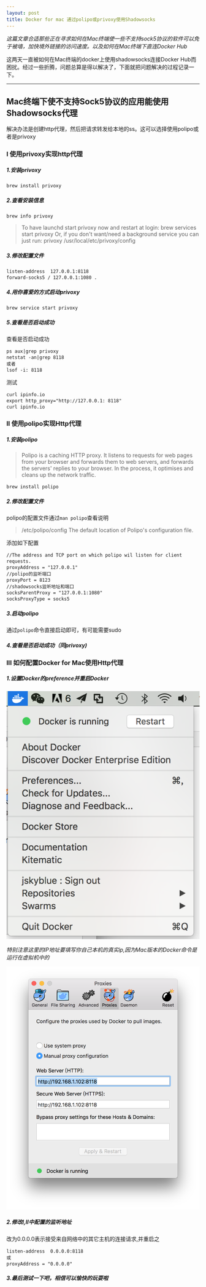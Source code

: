 ```yaml
---
layout: post
title: Docker for mac 通过polipo或privoxy使用Shadowsocks
---
```


*这篇文章合适那些正在寻求如何在Mac终端使一些不支持sock5协议的软件可以免于被墙，加快境外链接的访问速度。以及如何在Mac终端下直连Docker Hub*

这两天一直被如何在Mac终端的docker上使用shadowsocks连接Docker Hub而困扰。经过一些折腾，问题总算是得以解决了，下面就把问题解决的过程记录一下。

-----

## Mac终端下使不支持Sock5协议的应用能使用Shadowsocks代理

解决办法是创建http代理，然后把请求转发给本地的ss。这可以选择使用polipo或者是privoxy

### I  使用privoxy实现http代理

##### 1.安装privoxy
	brew install privoxy
	
##### 2.查看安装信息
	brew info privoxy
	
>To have launchd start privoxy now and restart at login:
  brew services start privoxy
Or, if you don't want/need a background service you can just run:
  privoxy /usr/local/etc/privoxy/config
  
##### 3.修改配置文件

	listen-address  127.0.0.1:8118
	forward-socks5 / 127.0.0.1:1080 .
	
##### 4.用你喜爱的方式启动privoxy

	brew service start privoxy

##### 5.查看是否启动成功

查看是否启动成功

	ps aux|grep privoxy
	netstat -an|grep 8118
	或者
	lsof -i: 8118
	
测试
	
	curl ipinfo.io 
	export http_proxy="http://127.0.0.1: 8118"
	curl ipinfo.io
	
### II 使用polipo实现Http代理

##### 1.安装polipo

>Polipo  is  a  caching  HTTP  proxy.   It  listens to requests for web pages from your browser and forwards them to web servers, and forwards the servers'
       replies to your browser.  In the process, it optimises and cleans up the network traffic.
       
	brew install polipo
	
##### 2.修改配置文件

polipo的配置文件通过`man polipo`查看说明

>/etc/polipo/config The default location of Polipo's configuration file.

添加如下配置

	//The address and TCP port on which polipo wil listen for client requests.
	proxyAddress = "127.0.0.1"
	//polipo的监听端口
	proxyPort = 8123
	//shadowsocks监听地址和端口
	socksParentProxy = "127.0.0.1:1080"
	socksProxyType = socks5

##### 3.启动polipo

通过`polipo`命令直接启动即可，有可能需要sudo

##### 4.查看是否启动成功（同privoxy)

### III 如何配置Docker for Mac使用Http代理

##### 1.设置Docker的preference并重启Docker

![1](/my_img/1.png)

*特别注意这里的IP地址要填写你自己本机的真实ip,因为Mac版本的Docker命令是运行在虚拟机中的*

![2](/my_img/2.png)

##### 2.修改I,II中配置的监听地址
改为0.0.0.0表示接受来自网络中的其它主机的连接请求,并重启之

	listen-address  0.0.0.0:8118
	或
	proxyAddress = "0.0.0.0"
	
##### 3.最后测试一下吧，相信可以愉快的玩耍啦
